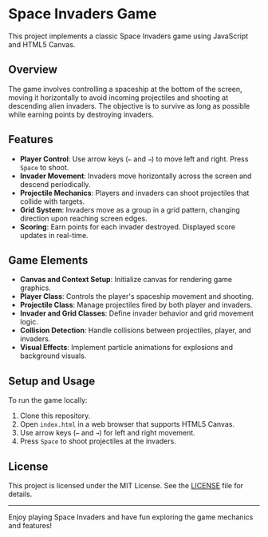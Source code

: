 # Space Invaders Game

This project implements a classic Space Invaders game using JavaScript and HTML5 Canvas.

## Overview

The game involves controlling a spaceship at the bottom of the screen, moving it horizontally to avoid incoming projectiles and shooting at descending alien invaders. The objective is to survive as long as possible while earning points by destroying invaders.

## Features

- **Player Control**: Use arrow keys (`←` and `→`) to move left and right. Press `Space` to shoot.
- **Invader Movement**: Invaders move horizontally across the screen and descend periodically.
- **Projectile Mechanics**: Players and invaders can shoot projectiles that collide with targets.
- **Grid System**: Invaders move as a group in a grid pattern, changing direction upon reaching screen edges.
- **Scoring**: Earn points for each invader destroyed. Displayed score updates in real-time.

## Game Elements

- **Canvas and Context Setup**: Initialize canvas for rendering game graphics.
- **Player Class**: Controls the player's spaceship movement and shooting.
- **Projectile Class**: Manage projectiles fired by both player and invaders.
- **Invader and Grid Classes**: Define invader behavior and grid movement logic.
- **Collision Detection**: Handle collisions between projectiles, player, and invaders.
- **Visual Effects**: Implement particle animations for explosions and background visuals.

## Setup and Usage

To run the game locally:

1. Clone this repository.
2. Open `index.html` in a web browser that supports HTML5 Canvas.
3. Use arrow keys (`←` and `→`) for left and right movement.
4. Press `Space` to shoot projectiles at the invaders.


## License

This project is licensed under the MIT License. See the [LICENSE](./LICENSE) file for details.

---

Enjoy playing Space Invaders and have fun exploring the game mechanics and features!

